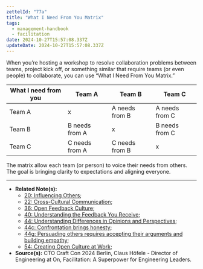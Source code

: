 ```yaml
---
zettelId: "77a"
title: "What I Need From You Matrix"
tags:
  - management-handbook
  - facilitation
date: 2024-10-27T15:57:08.337Z
updateDate: 2024-10-27T15:57:08.337Z
---
```


When you’re hosting a workshop to resolve collaboration problems between teams, project kick off, or something similar that require teams (or even people) to collaborate, you can use “What I Need From You Matrix.”

| What I need from you | Team A         | Team B         | Team C         |
| -------------------- | -------------- | -------------- | -------------- |
| Team A               | x              | A needs from B | A needs from C |
| Team B               | B needs from A | x              | B needs from C |
| Team C               | C needs from A | C needs from B | x              |

The matrix allow each team (or person) to voice their needs from others. The goal is bringing clarity to expectations and aligning everyone.

---

- **Related Note(s):**
  - [20: Influencing Others](/notes/20/);
  - [22: Cross-Cultural Communication](/notes/22/);
  - [36: Open Feedback Culture](/notes/36/);
  - [40: Understanding the Feedback You Receive](/notes/40/);
  - [44: Understanding Differences in Opinions and Perspectives](/notes/44/);
  - [44c: Confrontation brings honesty](/notes/44c/);
  - [44g: Persuading others requires accepting their arguments and building empathy](/notes/44g/);
  - [54: Creating Open Culture at Work](/notes/54/);
- **Source(s):** CTO Craft Con 2024 Berlin, Claus Höfele - Director of Engineering at On, Facilitation: A Superpower for Engineering Leaders.
